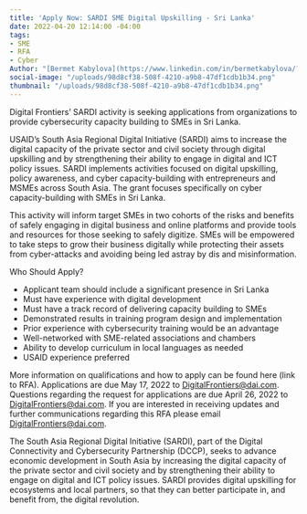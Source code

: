 ```yaml
---
title: 'Apply Now: SARDI SME Digital Upskilling - Sri Lanka'
date: 2022-04-20 12:14:00 -04:00
tags:
- SME
- RFA
- Cyber
Author: "[Bermet Kabylova](https://www.linkedin.com/in/bermetkabylova/?originalSubdomain=kg)"
social-image: "/uploads/98d8cf38-508f-4210-a9b8-47df1cdb1b34.png"
thumbnail: "/uploads/98d8cf38-508f-4210-a9b8-47df1cdb1b34.png"
---
```


Digital Frontiers’ SARDI activity is seeking applications from organizations to provide cybersecurity capacity building to SMEs in Sri Lanka.

<!--more-->

USAID’s South Asia Regional Digital Initiative (SARDI) aims to increase the digital capacity of the private sector and civil society through digital upskilling and by strengthening their ability to engage in digital and ICT policy issues. SARDI implements activities focused on digital upskilling, policy awareness, and cyber capacity-building with entrepreneurs and MSMEs across South Asia. The grant focuses specifically on cyber capacity-building with SMEs in Sri Lanka.

This activity will inform target SMEs in two cohorts of the risks and benefits of safely engaging in digital business and online platforms and provide tools and resources for those seeking to safely digitize. SMEs will be empowered to take steps to grow their business digitally while protecting their assets from cyber-attacks and avoiding being led astray by dis and misinformation. 

Who Should Apply? 
* Applicant team should include a significant presence in Sri Lanka
* Must have experience with digital development
* Must have a track record of delivering capacity building to SMEs 
* Demonstrated results in training program design and implementation
* Prior experience with cybersecurity training would be an advantage
* Well-networked with SME-related associations and chambers
* Ability to develop curriculum in local languages as needed
* USAID experience preferred

More information on qualifications and how to apply can be found here (link to RFA). Applications are due May 17, 2022 to DigitalFrontiers@dai.com. Questions regarding the request for applications are due April 26, 2022 to DigitalFrontiers@dai.com. If you are interested in receiving updates and further communications regarding this RFA please email DigitalFrontiers@dai.com.

The South Asia Regional Digital Initiative (SARDI), part of the Digital Connectivity and Cybersecurity Partnership (DCCP), seeks to advance economic development in South Asia by increasing the digital capacity of the private sector and civil society and by strengthening their ability to engage on digital and ICT policy issues. SARDI provides digital upskilling for ecosystems and local partners, so that they can better participate in, and benefit from, the digital revolution. 